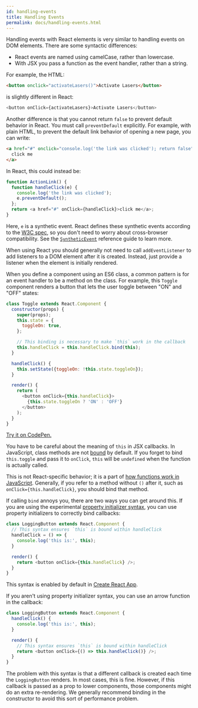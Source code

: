 ```yaml
---
id: handling-events
title: Handling Events
permalink: docs/handling-events.html
---
```


Handling events with React elements is very similar to handling events on DOM elements. There are some syntactic differences:

* React events are named using camelCase, rather than lowercase.
* With JSX you pass a function as the event handler, rather than a string.

For example, the HTML:

```html
<button onclick="activateLasers()">Activate Lasers</button>
```

is slightly different in React:

```js
<button onClick={activateLasers}>Activate Lasers</button>
```

Another difference is that you cannot return `false` to prevent default behavior in React. You must call `preventDefault` explicitly. For example, with plain HTML, to prevent the default link behavior of opening a new page, you can write:

```html
<a href="#" onclick="console.log('the link was clicked'); return false">
  click me
</a>
```

In React, this could instead be:

```js
function ActionLink() {
  function handleClick(e) {
    console.log('the link was clicked');
    e.preventDefault();
  };
  return <a href="#" onClick={handleClick}>click me</a>;
}
```

Here, `e` is a synthetic event. React defines these synthetic events according to the [W3C spec](https://www.w3.org/TR/DOM-Level-3-Events/), so you don't need to worry about cross-browser compatibility. See the [`SyntheticEvent`](/react/docs/events.html) reference guide to learn more.

When using React you should generally not need to call `addEventListener` to add listeners to a DOM element after it is created. Instead, just provide a listener when the element is initially rendered.

When you define a component using an ES6 class, a common pattern is for an event handler to be a method on the class. For example, this `Toggle` component renders a button that lets the user toggle between "ON" and "OFF" states:

```js
class Toggle extends React.Component {
  constructor(props) {
    super(props);
    this.state = {
      toggleOn: true,
    };

    // This binding is necessary to make `this` work in the callback
    this.handleClick = this.handleClick.bind(this);
  }

  handleClick() {
    this.setState({toggleOn: !this.state.toggleOn});
  }

  render() {
    return (
      <button onClick={this.handleClick}>
        {this.state.toggleOn ? 'ON' : 'OFF'}
      </button>
    );
  }
}
```

[Try it on CodePen.](http://codepen.io/lacker/pen/ORQBzB?editors=1010)

You have to be careful about the meaning of `this` in JSX callbacks. In JavaScript, class methods are not [bound](https://developer.mozilla.org/en/docs/Web/JavaScript/Reference/Global_objects/Function/bind) by default. If you forget to bind `this.toggle` and pass it to `onClick`, `this` will be `undefined` when the function is actually called.

This is not React-specific behavior; it is a part of [how functions work in JavaScript](https://www.smashingmagazine.com/2014/01/understanding-javascript-function-prototype-bind/). Generally, if you refer to a method without `()` after it, such as `onClick={this.handleClick}`, you should bind that method.

If calling `bind` annoys you, there are two ways you can get around this. If you are using the experimental [property initializer syntax](https://babeljs.io/docs/plugins/transform-class-properties/), you can use property initializers to correctly bind callbacks:

```js
class LoggingButton extends React.Component {
  // This syntax ensures `this` is bound within handleClick
  handleClick = () => {
    console.log('this is:', this);
  }

  render() {
    return <button onClick={this.handleClick} />;
  }
}
```

This syntax is enabled by default in [Create React App](https://github.com/facebookincubator/create-react-app).

If you aren't using property initializer syntax, you can use an arrow function in the callback:

```js
class LoggingButton extends React.Component {
  handleClick() {
    console.log('this is:', this);
  }

  render() {
    // This syntax ensures `this` is bound within handleClick
    return <button onClick={() => this.handleClick()} />;
  }
}
```

The problem with this syntax is that a different callback is created each time the `LoggingButton` renders. In most cases, this is fine. However, if this callback is passed as a prop to lower components, those components might do an extra re-rendering. We generally recommend binding in the constructor to avoid this sort of performance problem.
